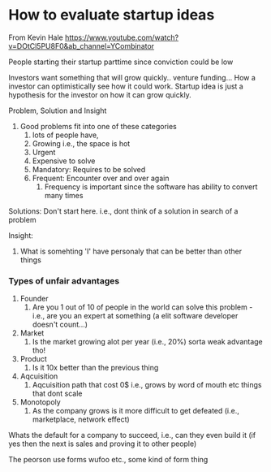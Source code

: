 # How to evaluate startup ideas

From Kevin Hale
https://www.youtube.com/watch?v=DOtCl5PU8F0&ab_channel=YCombinator


People starting their startup parttime since conviction could be low

Investors want something that will grow quickly.. venture funding... How a investor can optimistically see how it could work. Startup idea is just a hypothesis for the investor on how it can grow quickly.


Problem, Solution and Insight

1. Good problems fit into one of these categories
   1. lots of people have, 
   2. Growing i.e., the space is hot
   3. Urgent
   4. Expensive to solve
   5. Mandatory: Requires to be solved
   6. Frequent: Encounter over and over again
      1. Frequency is important since the software has ability to convert many times

Solutions: Don't start here. i.e., dont think of a solution in search of a problem



Insight: 
1. What is somehting 'I' have personaly that can be better than other things

### Types of unfair advantages
1. Founder
   1. Are you 1 out of 10 of people in the world can solve this problem - i.e., are you an expert at something (a elit software developer doesn't count...)
2. Market
   1. Is the market growing alot per year (i.e., 20%) sorta weak advantage tho!
3. Product
   1. Is it 10x better than the previous thing
4. Aqcuisition
   1. Aqcuisition path that cost 0$ i.e., grows by word of mouth etc things that dont scale
5. Monotopoly
   1. As the company grows is it more difficult to get defeated (i.e., marketplace, network effect)



Whats the default for a company to succeed, i.e., can they even build it (if yes then the next is sales and proving it to other people)


The peorson use forms wufoo etc., some kind of form thing
